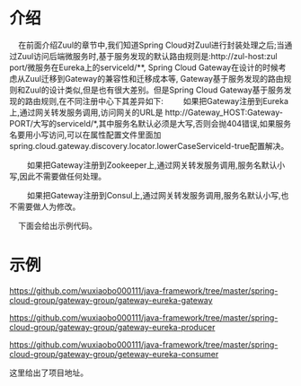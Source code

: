 # 介绍

&nbsp;&nbsp;&nbsp;&nbsp;在前面介绍Zuul的章节中,我们知道Spring Cloud对Zuul进行封装处理之后;当通过Zuul访问后端微服务时,基于服务发现的默认路由规则是:http://zul-host:zul port/微服务在Eureka上的serviceld/**, Spring Cloud Gateway在设计的时候考虑从Zuul迁移到Gateway的兼容性和迁移成本等, Gateway基于服务发现的路由规则和Zuul的设计类似,但是也有很大差别。但是Spring Cloud Gateway基于服务发现的路由规则,在不同注册中心下其差异如下:
&nbsp;&nbsp;&nbsp;&nbsp;&nbsp;&nbsp;&nbsp;&nbsp;如果把Gateway注册到Eureka上,通过网关转发服务调用,访问网关的URL是
	http://Gateway_HOST:Gateway-PORT/大写的serviceld/*,其中服务名默认必须是大写,否则会抛404错误,如果服务名要用小写访问,可以在属性配置文件里面加
spring.cloud.gateway.discovery.locator.lowerCaseServiceld-true配置解决。

&nbsp;&nbsp;&nbsp;&nbsp;&nbsp;&nbsp;&nbsp;&nbsp;如果把Gateway注册到Zookeeper上,通过网关转发服务调用,服务名默认小写,因此不需要做任何处理。

&nbsp;&nbsp;&nbsp;&nbsp;&nbsp;&nbsp;&nbsp;&nbsp;如果把Gateway注册到Consul上,通过网关转发服务调用,服务名默认小写,也不需要做人为修改。

&nbsp;&nbsp;&nbsp;&nbsp;下面会给出示例代码。

# 示例


https://github.com/wuxiaobo000111/java-framework/tree/master/spring-cloud-group/gateway-group/gateway-eureka-gateway

https://github.com/wuxiaobo000111/java-framework/tree/master/spring-cloud-group/gateway-group/gateway-eureka-producer

https://github.com/wuxiaobo000111/java-framework/tree/master/spring-cloud-group/gateway-group/geteway-eureka-consumer

这里给出了项目地址。

